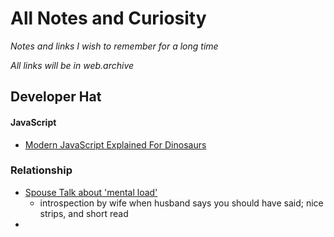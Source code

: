 # All Notes and Curiosity
*Notes and links I wish to remember for a long time* 

*All links will be in web.archive*


## Developer Hat

#### JavaScript
+ [Modern JavaScript Explained For Dinosaurs](https://web.archive.org/web/20230324100748/https://medium.com/the-node-js-collection/modern-javascript-explained-for-dinosaurs-f695e9747b70)

### Relationship
+ [Spouse Talk about 'mental load'](https://web.archive.org/web/20230923185047/https://english.emmaclit.com/2017/05/20/you-shouldve-asked/)
    + introspection by wife when husband says you should have said; nice strips, and short read
+ 
